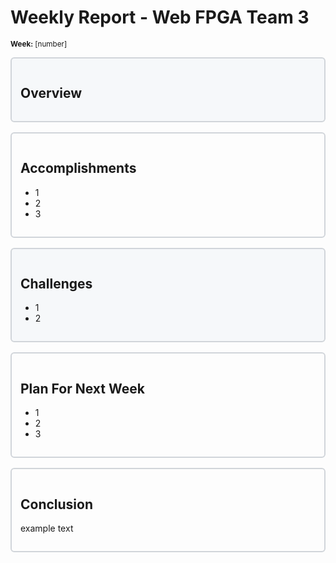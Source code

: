 # Weekly Report - Web FPGA Team 3
<small>**Week:** [number]</small>

<div style="border: 2px solid #d1d5da; padding: 1em; border-radius: 6px; margin-bottom: 16px; background-color: #f6f8fa;">
  <h2>Overview</h2>
  <p>
    
  </p>
</div>

<div style="border: 2px solid #d1d5da; padding: 1em; border-radius: 6px; margin-bottom: 16px;">
  <h2>Accomplishments</h2>
  <ul>
    <li>1</li>
    <li>2</li>
    <li>3</li>
  </ul>
</div>

<div style="border: 2px solid #d1d5da; padding: 1em; border-radius: 6px; margin-bottom: 16px; background-color: #f6f8fa;">
  <h2>Challenges</h2>
  <ul>
    <li>1</li>
    <li>2</li>
  </ul>
</div>

<div style="border: 2px solid #d1d5da; padding: 1em; border-radius: 6px; margin-bottom: 16px;">
  <h2>Plan For Next Week</h2>
  <ul>
    <li>1</li>
    <li>2</li>
    <li>3</li>
  </ul>
</div>

<div style="border: 2px solid #d1d5da; padding: 1em; border-radius: 6px;">
  <h2>Conclusion</h2>
  <p>
  example text
  </p>
</div>
